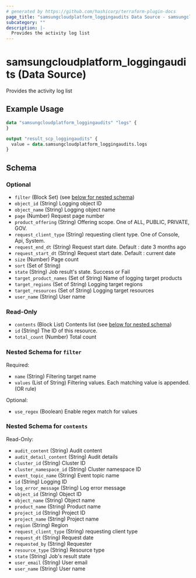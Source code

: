 ```yaml
---
# generated by https://github.com/hashicorp/terraform-plugin-docs
page_title: "samsungcloudplatform_loggingaudits Data Source - samsungcloudplatform"
subcategory: ""
description: |-
  Provides the activity log list
---
```


# samsungcloudplatform_loggingaudits (Data Source)

Provides the activity log list

## Example Usage

```terraform
data "samsungcloudplatform_loggingaudits" "logs" {
}

output "result_scp_loggingaudits" {
  value = data.samsungcloudplatform_loggingaudits.logs
}
```

<!-- schema generated by tfplugindocs -->
## Schema

### Optional

- `filter` (Block Set) (see [below for nested schema](#nestedblock--filter))
- `object_id` (String) Logging object ID
- `object_name` (String) Logging object name
- `page` (Number) Request page number
- `product_offering` (String) Offering scope. One of ALL, PUBLIC, PRIVATE, GOV.
- `request_client_type` (String) requesting client type. One of Console, Api, System.
- `request_end_dt` (String) Request start date. Default : date 3 months ago
- `request_start_dt` (String) Request start date. Default : current date
- `size` (Number) Page count
- `sort` (Set of String)
- `state` (String) Job result's state. Success or Fail
- `target_product_names` (Set of String) Name of logging target products
- `target_regions` (Set of String) Logging target regions
- `target_resources` (Set of String) Logging target resources
- `user_name` (String) User name

### Read-Only

- `contents` (Block List) Contents list (see [below for nested schema](#nestedblock--contents))
- `id` (String) The ID of this resource.
- `total_count` (Number) Total count

<a id="nestedblock--filter"></a>
### Nested Schema for `filter`

Required:

- `name` (String) Filtering target name
- `values` (List of String) Filtering values. Each matching value is appended. (OR rule)

Optional:

- `use_regex` (Boolean) Enable regex match for values


<a id="nestedblock--contents"></a>
### Nested Schema for `contents`

Read-Only:

- `audit_content` (String) Audit content
- `audit_detail_content` (String) Audit details
- `cluster_id` (String) Cluster ID
- `cluster_namespace_id` (String) Cluster namespace ID
- `event_topic_name` (String) Event topic name
- `id` (String) Logging ID
- `log_error_message` (String) Log error message
- `object_id` (String) Object ID
- `object_name` (String) Object name
- `product_name` (String) Product name
- `project_id` (String) Project ID
- `project_name` (String) Project name
- `region` (String) Region
- `request_client_type` (String) requesting client type
- `request_dt` (String) Request date
- `requested_by` (String) Requester
- `resource_type` (String) Resource type
- `state` (String) Job's result state
- `user_email` (String) User email
- `user_name` (String) User name


